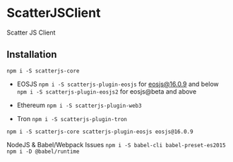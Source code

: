 # ScatterJSClient
Scatter JS Client

## Installation
`npm i -S scatterjs-core`

- EOSJS
`npm i -S scatterjs-plugin-eosjs`  for eosjs@16.0.9 and below
`npm i -S scatterjs-plugin-eosjs2` for eosjs@beta and above

- Ethereum 
`npm i -S scatterjs-plugin-web3`

- Tron
`npm i -S scatterjs-plugin-tron`

`npm i -S scatterjs-core scatterjs-plugin-eosjs eosjs@16.0.9`

NodeJS & Babel/Webpack Issues
`npm i -S babel-cli babel-preset-es2015`
`npm i -D @babel/runtime`
